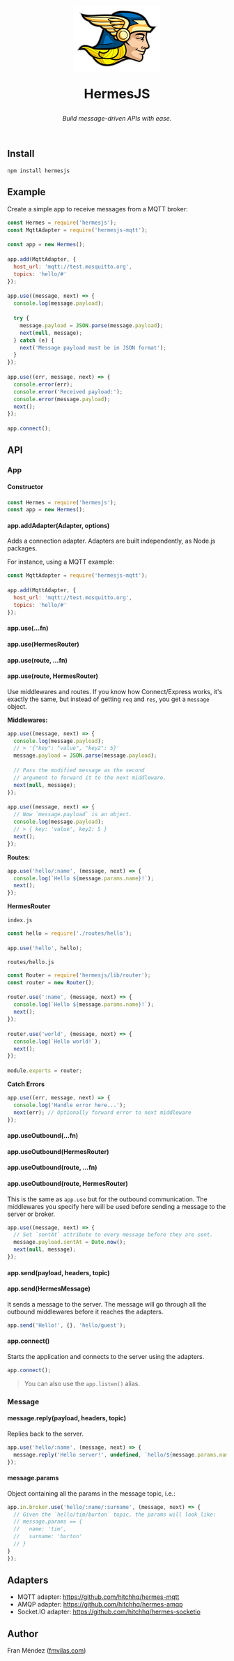 <p align="center"><img src="hermes.png"></p>
<p align="center" style="font-size:30px;">
  <strong>HermesJS</strong>
</p>
<p align="center">
  <em>Build message-driven APIs with ease.</em>
</p>
<br>

## Install

```
npm install hermesjs
```

## Example

Create a simple app to receive messages from a MQTT broker:

```js
const Hermes = require('hermesjs');
const MqttAdapter = require('hermesjs-mqtt');

const app = new Hermes();

app.add(MqttAdapter, {
  host_url: 'mqtt://test.mosquitto.org',
  topics: 'hello/#'
});

app.use((message, next) => {
  console.log(message.payload);

  try {
    message.payload = JSON.parse(message.payload);
    next(null, message);
  } catch (e) {
    next('Message payload must be in JSON format');
  }
});

app.use((err, message, next) => {
  console.error(err);
  console.error('Received payload:');
  console.error(message.payload);
  next();
});

app.connect();
```

## API

### App

#### Constructor

```js
const Hermes = require('hermesjs');
const app = new Hermes();
```

#### app.addAdapter(Adapter, options)

Adds a connection adapter. Adapters are built independently, as Node.js packages.

For instance, using a MQTT example:

```js
const MqttAdapter = require('hermesjs-mqtt');

app.add(MqttAdapter, {
  host_url: 'mqtt://test.mosquitto.org',
  topics: 'hello/#'
});
```

#### app.use(...fn)
#### app.use(HermesRouter)
#### app.use(route, ...fn)
#### app.use(route, HermesRouter)

Use middlewares and routes. If you know how Connect/Express works, it's exactly the same, but instead of getting `req` and `res`, you get a `message` object.

**Middlewares:**

```js
app.use((message, next) => {
  console.log(message.payload);
  // > '{"key": "value", "key2": 5}'
  message.payload = JSON.parse(message.payload);

  // Pass the modified message as the second
  // argument to forward it to the next middleware.
  next(null, message);
});

app.use((message, next) => {
  // Now `message.payload` is an object.
  console.log(message.payload);
  // > { key: 'value', key2: 5 }
  next();
});
```

**Routes:**

```js
app.use('hello/:name', (message, next) => {
  console.log(`Hello ${message.params.name}!`);
  next();
});
```

**HermesRouter**

`index.js`
```js
const hello = require('./routes/hello');

app.use('hello', hello);
```

`routes/hello.js`
```js
const Router = require('hermesjs/lib/router');
const router = new Router();

router.use(':name', (message, next) => {
  console.log(`Hello ${message.params.name}!`);
  next();
});

router.use('world', (message, next) => {
  console.log(`Hello world!`);
  next();
});

module.exports = router;
```

**Catch Errors**

```js
app.use((err, message, next) => {
  console.log('Handle error here...');
  next(err); // Optionally forward error to next middleware
});
```

#### app.useOutbound(...fn)
#### app.useOutbound(HermesRouter)
#### app.useOutbound(route, ...fn)
#### app.useOutbound(route, HermesRouter)

This is the same as `app.use` but for the outbound communication. The middlewares you specify here will be used before sending a message to the server or broker.

```js
app.use((message, next) => {
  // Set `sentAt` attribute to every message before they are sent.
  message.payload.sentAt = Date.now();
  next(null, message);
});
```

#### app.send(payload, headers, topic)
#### app.send(HermesMessage)

It sends a message to the server. The message will go through all the outbound middlewares before it reaches the adapters.

```js
app.send('Hello!', {}, 'hello/guest');
```

#### app.connect()

Starts the application and connects to the server using the adapters.

```js
app.connect();
```

> You can also use the `app.listen()` alias.

### Message

#### message.reply(payload, headers, topic)

Replies back to the server.

```js
app.use('hello/:name', (message, next) => {
  message.reply('Hello server!', undefined, `hello/${message.params.name}/response`);
});
```

#### message.params

Object containing all the params in the message topic, i.e.:

```js
app.in.broker.use('hello/:name/:surname', (message, next) => {
  // Given the `hello/tim/burton` topic, the params will look like:
  // message.params == {
  //   name: 'tim',
  //   surname: 'burton'
  // }
}
});
```

## Adapters

* MQTT adapter: https://github.com/hitchhq/hermes-mqtt
* AMQP adapter: https://github.com/hitchhq/hermes-amqp
* Socket.IO adapter: https://github.com/hitchhq/hermes-socketio

## Author

Fran Méndez ([fmvilas.com](https://fmvilas.com))
